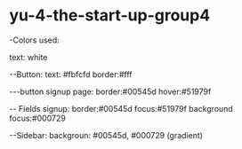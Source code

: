 # yu-4-the-start-up-group4

-Colors used:

text: white

--Button:
text: #fbfcfd
border:#fff

---button signup page:
border:#00545d
hover:#51979f

-- Fields signup:
border:#00545d
focus:#51979f
background focus:#000729

--Sidebar:
backgroun: #00545d, #000729 (gradient)
